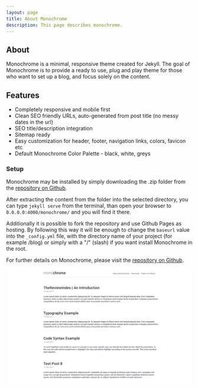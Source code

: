 ```yaml
---
layout: page
title: About Monochrome
description: This page describes monochrome.
---
```


## About

Monochrome is a minimal, responsive theme created for Jekyll. The goal of Monochrome is to provide a ready to use, plug and play theme for those who want to set up a blog, and focus solely on the content.

## Features

- Completely responsive and mobile first
- Clean SEO friendly URLs, auto-generated from post title (no messy dates in the url)
- SEO title/description integration
- Sitemap ready
- Easy customization for header, footer, navigation links, colors, favicon etc
- Default Monochrome Color Palette - black, white, greys

### Setup

Monochrome may be installed by simply downloading the .zip folder from the [repository on Github](https://github.com/thereviewindex/monochrome/archive/master.zip).

After extracting the content from the folder into the selected directory, you can type `jekyll serve` from the terminal, than open your browser to `0.0.0.0:4000/monochrome/` and you will find it there.

Additionally it is possible to fork the repository and use Github Pages as hosting. By following this way it will be enough to change the `baseurl` value into the `_config.yml` file, with the directory name of your project (for example /blog) or simply with a "/" (slash) if you want install Monochrome in the root.

For further details on Monochrome, please visit the [repository on Github](https://github.com/thereviewindex/monochrome/).

![Monochrome](img/monochrome01.png "monochrome")
